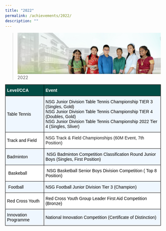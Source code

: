 ```yaml
---
title: "2022"
permalink: /achievements/2022/
description: ""
---
```

>![](/images/About%20Us/banner2-with%20bg.jpg)
>2022

<style type="text/css">
.tg  {border-collapse:collapse;border-spacing:0;}
.tg td{border-color:black;border-style:solid;border-width:1px;font-family:Arial, sans-serif;font-size:14px;
  overflow:hidden;padding:10px 5px;word-break:normal;}
.tg th{border-color:black;border-style:solid;border-width:1px;font-family:Arial, sans-serif;font-size:14px;
  font-weight:normal;overflow:hidden;padding:10px 5px;word-break:normal;}
.tg .tg-t3gd{background-color:#024C45;color:#FFF;font-weight:bold;text-align:left;vertical-align:middle}
.tg .tg-415u{background-color:#EFF7FF;text-align:left;vertical-align:middle}
.tg .tg-zr06{background-color:#FFF;text-align:left;vertical-align:middle}
</style>
<table class="tg">
<thead>
  <tr>
    <th width="141" class="tg-t3gd"><span style="font-weight:bold;color:#FFF;background-color:#024C45">Level/CCA</span></th>
    <th width="550" class="tg-t3gd"><span style="font-weight:bold;color:#FFF;background-color:#024C45">Event</span></th>
  </tr>
</thead>
<tbody>
  <tr>
    <td class="tg-415u"><span style="color:#000;background-color:#EFF7FF">Table Tennis&nbsp; </span></td>
    <td class="tg-415u"><span style="color: #000; background-color: #EFF7FF">NSG Junior Division Table Tennis Championship TIER 3 (Singles, Gold)<br>
      NSG Junior Division Table Tennis Championship TIER 4 (Doubles, Gold)<br>
      NSG Junior Division Table Tennis Championship 2022 Tier 4 (Singles, Sliver)
      </span><br></td>
  </tr>
  <tr>
    <td class="tg-zr06"><span style="color:#000;background-color:#FFF">Track and Field</span></td>
    <td class="tg-zr06">NSG Track &amp; Field Championships (60M Event, 7th Position)<br></td>
  </tr>
  <tr>
    <td class="tg-415u"><span style="color:#000;background-color:#EFF7FF">Badminton&nbsp; </span></td>
    <td class="tg-415u"><span style="color:#000;background-color:#EFF7FF">&nbsp;NSG Badminton Competition Classification Round</span><span style="font-weight:400;color:#000">&nbsp;Junior Boys (Singles, First Position)</span><br></td>
  </tr>
  <tr>
    <td class="tg-zr06"><span style="color:#000;background-color:#FFF">&nbsp;Baskeball&nbsp;</span></td>
    <td class="tg-zr06"><span style="color:#000;background-color:#FFF">&nbsp;NSG Basketball Senior Boys Division Competition ( Top 8 Position)</span><br></td>
  </tr>
  <tr>
    <td class="tg-415u"><span style="color:#000;background-color:#EFF7FF"> &nbsp;Football</span></td>
    <td class="tg-415u"><span style="color:#000;background-color:#EFF7FF">NSG Football Junior Division Tier 3 (Champion)&nbsp;</span></td>
  </tr>
  <tr>
    <td class="tg-zr06"><span style="color:#000;background-color:#FFF"> Red Cross Youth&nbsp;</span></td>
    <td class="tg-zr06"><span style="color:#000;background-color:#FFF">Red Cross Youth Group Leader First Aid Competition (Bronze)</span><br><span style="font-weight:400;color:#000"> </span></td>
  </tr>
  <tr>
    <td class="tg-415u"><span style="color:#000;background-color:#EFF7FF"> Innovation Programme </span></td>
    <td class="tg-415u"><span style="color:#000;background-color:#EFF7FF">National Innovation Competition (Certificate of Distinction)</span><br><span style="color:#000;background-color:#EFF7FF"> </span></td>
  </tr>
</tbody>
</table>

